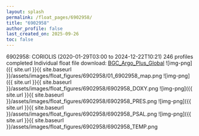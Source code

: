 ```yaml
---
layout: splash
permalink: /float_pages/6902958/
title: "6902958"
author_profile: false
last_created_on: 2025-09-26
toc: false
---
```

 
6902958: CORIOLIS (2020-01-29T03:00 to 2024-12-22T10:21)
246 profiles completed
Individual float file download: [BGC_Argo_Plus_Global](https://ftp.soest.hawaii.edu/bgc_argo_plus/Individual_Floats/outliers_removed/6902958_Sprof_processed.nc)
![img-png]({{ site.url }}{{ site.baseurl }}/assets/images/float_figures/6902958/01_6902958_map.png
![img-png]({{ site.url }}{{ site.baseurl }}/assets/images/float_figures/6902958/6902958_DOXY.png
![img-png]({{ site.url }}{{ site.baseurl }}/assets/images/float_figures/6902958/6902958_PRES.png
![img-png]({{ site.url }}{{ site.baseurl }}/assets/images/float_figures/6902958/6902958_PSAL.png
![img-png]({{ site.url }}{{ site.baseurl }}/assets/images/float_figures/6902958/6902958_TEMP.png
